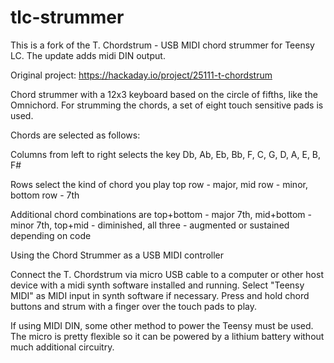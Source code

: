 # tlc-strummer

This is a fork of the T. Chordstrum - USB MIDI chord strummer for Teensy LC. The update adds midi DIN output.

Original project: https://hackaday.io/project/25111-t-chordstrum

Chord strummer with a 12x3 keyboard based on the circle of fifths, like the Omnichord. For strumming the chords, a set of eight touch sensitive pads is used. 

Chords are selected as follows:

Columns from left to right selects the key
Db, Ab, Eb, Bb, F, C, G, D, A, E, B, F#

Rows select the kind of chord you play
top row     - major,
mid row     - minor,
bottom row  - 7th

Additional chord combinations are
top+bottom  - major 7th,
mid+bottom  - minor 7th,
top+mid     - diminished,
all three   - augmented or sustained depending on code


Using the Chord Strummer as a USB MIDI controller

Connect the T. Chordstrum via micro USB cable to a computer or other host device with a midi synth software installed and running.
Select "Teensy MIDI" as MIDI input in synth software if necessary.
Press and hold chord buttons and strum with a finger over the touch pads to play.

If using MIDI DIN, some other method to power the Teensy must be used. The micro is pretty flexible so it can be powered by a lithium battery without much additional circuitry.
